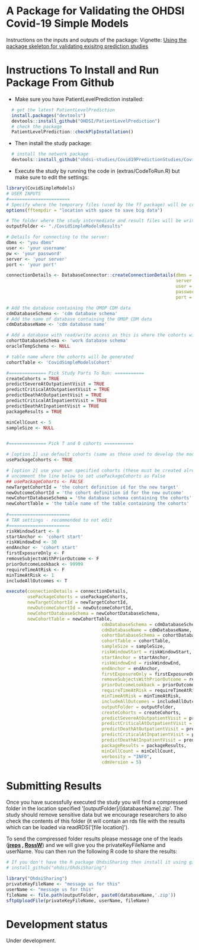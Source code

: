 A Package for Validating the OHDSI Covid-19 Simple Models
========================================================
Instructions on the inputs and outputs of the package: 
Vignette: [Using the package skeleton for validating exisitng prediction studies](https://raw.githubusercontent.com/OHDSI/SkeletonExistingPredictionModelStudy/master/inst/doc/UsingSkeletonPackage.pdf)


Instructions To Install and Run Package From Github
===================

- Make sure you have PatientLevelPrediction installed:

```r
  # get the latest PatientLevelPrediction
  install.packages("devtools")
  devtools::install_github("OHDSI/PatientLevelPrediction")
  # check the package
  PatientLevelPrediction::checkPlpInstallation()
```

- Then install the study package:
```r
  # install the network package
  devtools::install_github("ohdsi-studies/Covid19PredictionStudies/CovidSimpleModels")
```

- Execute the study by running the code in (extras/CodeToRun.R) but make sure to edit the settings:
```r
library(CovidSimpleModels)
# USER INPUTS
#=======================
# Specify where the temporary files (used by the ff package) will be created:
options(fftempdir = "location with space to save big data")

# The folder where the study intermediate and result files will be written:
outputFolder <- "./CovidSimpleModelsResults"

# Details for connecting to the server:
dbms <- "you dbms"
user <- 'your username'
pw <- 'your password'
server <- 'your server'
port <- 'your port'

connectionDetails <- DatabaseConnector::createConnectionDetails(dbms = dbms,
                                                                server = server,
                                                                user = user,
                                                                password = pw,
                                                                port = port)

# Add the database containing the OMOP CDM data
cdmDatabaseSchema <- 'cdm database schema'
# Add the name of database containing the OMOP CDM data
cdmDatabaseName <- 'cdm database name'

# Add a database with read/write access as this is where the cohorts will be generated
cohortDatabaseSchema <- 'work database schema'
oracleTempSchema <- NULL

# table name where the cohorts will be generated
cohortTable <- 'CovidSimpleModelsCohort'

#============== Pick Study Parts To Run: ===========
createCohorts = TRUE
predictSevereAtOutpatientVisit = TRUE
predictCriticalAtOutpatientVisit = TRUE
predictDeathAtOutpatientVisit = TRUE
predictCriticalAtInpatientVisit = TRUE
predictDeathAtInpatientVisit = TRUE
packageResults = TRUE

minCellCount <- 5
sampleSize <- NULL


#============== Pick T and O cohorts ===========

# [option 1] use default cohorts (same as those used to develop the models)
usePackageCohorts <- TRUE

# [option 2] use your own specified cohorts (these must be created already)
# uncomment the line below to set usePackageCohorts as False
## usePackageCohorts <- FALSE
newTargetCohortId = 'the cohort definition id for the new target' 
newOutcomeCohortId = 'the cohort definition id for the new outcome' 
newCohortDatabaseSchema = 'the database schema containing the cohorts' 
newCohortTable = 'the table name of the table containing the cohorts' 
                    
#=======================
# TAR settings - recommended to not edit
#=======================
riskWindowStart <- 0
startAnchor <- 'cohort start'
riskWindowEnd <- 30
endAnchor <- 'cohort start'
firstExposureOnly <- F
removeSubjectsWithPriorOutcome <- F
priorOutcomeLookback <- 99999
requireTimeAtRisk <- F
minTimeAtRisk <- 1
includeAllOutcomes <- T

execute(connectionDetails = connectionDetails,
        usePackageCohorts = usePackageCohorts,
        newTargetCohortId = newTargetCohortId,
        newOutcomeCohortId = newOutcomeCohortId,
        newCohortDatabaseSchema = newCohortDatabaseSchema,
        newCohortTable = newCohortTable,
                                    cdmDatabaseSchema = cdmDatabaseSchema,
                                    cdmDatabaseName = cdmDatabaseName,
                                    cohortDatabaseSchema = cohortDatabaseSchema,
                                    cohortTable = cohortTable,
                                    sampleSize = sampleSize,
                                    riskWindowStart = riskWindowStart,
                                    startAnchor = startAnchor,
                                    riskWindowEnd = riskWindowEnd,
                                    endAnchor = endAnchor,
                                    firstExposureOnly = firstExposureOnly,
                                    removeSubjectsWithPriorOutcome = removeSubjectsWithPriorOutcome,
                                    priorOutcomeLookback = priorOutcomeLookback,
                                    requireTimeAtRisk = requireTimeAtRisk,
                                    minTimeAtRisk = minTimeAtRisk,
                                    includeAllOutcomes = includeAllOutcomes,
                                    outputFolder = outputFolder,
                                    createCohorts = createCohorts,
                                    predictSevereAtOutpatientVisit = predictSevereAtOutpatientVisit,
                                    predictCriticalAtOutpatientVisit = predictCriticalAtOutpatientVisit,
                                    predictDeathAtOutpatientVisit = predictDeathAtOutpatientVisit,
                                    predictCriticalAtInpatientVisit = predictCriticalAtInpatientVisit,
                                    predictDeathAtInpatientVisit = predictDeathAtInpatientVisit,
                                    packageResults = packageResults,
                                    minCellCount = minCellCount,
                                    verbosity = "INFO",
                                    cdmVersion = 5)
```


Submitting Results
===================

Once you have sucessfully executed the study you will find a compressed folder in the location specified '[outputFolder]/[databaseName].zip'.  The study should remove sensitive data but we encourage researchers to also check the contents of this folder (it will contain an rds file with the results which can be loaded via readRDS('[file location]').  

To send the compressed folder results please message one of the leads (**[jreps](https://forums.ohdsi.org/u/jreps) , [RossW](https://forums.ohdsi.org/u/RossW)**) and we will give you the privateKeyFileName and userName.  You can then run the following R code to share the results:

```r
# If you don't have the R package OhdsiSharing then install it using github (uncomment the line below)
# install_github("ohdsi/OhdsiSharing")

library("OhdsiSharing")
privateKeyFileName <- "message us for this"
userName <- "message us for this"
fileName <- file.path(outputFolder, paste0(databaseName,'.zip'))
sftpUploadFile(privateKeyFileName, userName, fileName)
```

# Development status
Under development.
